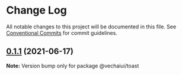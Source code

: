 # Change Log

All notable changes to this project will be documented in this file.
See [Conventional Commits](https://conventionalcommits.org) for commit guidelines.

## [0.1.1](https://github.com/vechai/vechaiui/compare/@vechaiui/toast@0.1.0...@vechaiui/toast@0.1.1) (2021-06-17)

**Note:** Version bump only for package @vechaiui/toast

